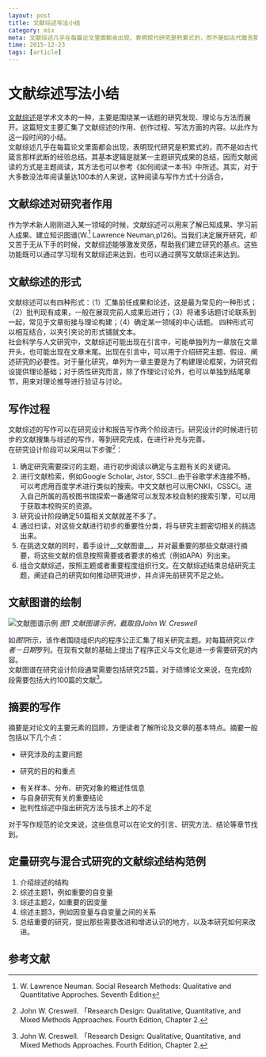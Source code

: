 ```yaml
---
layout: post
title: 文献综述写法小结
category: mix
meta: 文献综述几乎在每篇论文里面都会出现，表明现代研究是积累式的，而不是如古代箴言那样武断的经验总结。其基本逻辑是就某一主题研究成果的总结，因而文献阅读的方式是主题阅读，其方法也可以参考《如何阅读一本书》中所述。其实，对于大多数没法年阅读量达100本的人来说，这种阅读与写作方式十分适合。
time: 2015-12-23
tags: [article]
---
```



# 文献综述写法小结   
[文献综述](https://en.wikipedia.org/wiki/Literature_review)是学术文本的一种，主要是围绕某一话题的研究发现、理论与方法而展开。这篇短文主要汇集了文献综述的作用、创作过程、写法方面的内容。以此作为这一段时间的小结。   
文献综述几乎在每篇论文里面都会出现，表明现代研究是积累式的，而不是如古代箴言那样武断的经验总结。其基本逻辑是就某一主题研究成果的总结，因而文献阅读的方式是主题阅读，其方法也可以参考《如何阅读一本书》中所述。其实，对于大多数没法年阅读量达100本的人来说，这种阅读与写作方式十分适合。
## 文献综述对研究者作用   
作为学术新人刚刚进入某一领域的时候，文献综述可以用来了解已知成果、学习前人成果、建立知识图谱(W.[^1] Lawrence Neuman,p126)。当我们决定展开研究，却又苦于无从下手的时候，文献综述能够激发灵感，帮助我们建立研究的基点。这些功能既可以通过学习现有文献综述来达到，也可以通过撰写文献综述来达到。  
## 文献综述的形式
文献综述可以有四种形式：（1）汇集前任成果和论述，这是最为常见的一种形式；（2）批判现有成果，一般在展现完前人成果后进行；（3）将诸多话题讨论联系到一起，常见于文章衔接与理论构建；（4）确定某一领域的中心话题。 四种形式可以相互结合，以夹引夹论的形式铺就文本。    
社会科学与人文研究中，文献综述可能出现在引言中，可能单独列为一章放在文章开头，也可能出现在文章末尾。出现在引言中，可以用于介绍研究主题、假设、阐述研究的必要性。对于量化研究，单列为一章主要是为了构建理论框架，为研究假设提供理论基础；对于质性研究而言，除了作理论讨论外，也可以单独到结尾章节，用来对理论推导进行验证与讨论。   
## 写作过程   
文献综述的写作可以在研究设计和报告写作两个阶段进行。研究设计的时候进行初步的文献搜集与综述的写作，等到研究完成，在进行补充与完善。   
在研究设计阶段可以采用以下步骤[^2]：
1. 确定研究需要探讨的主题，进行初步阅读以确定与主题有关的关键词。   
2. 进行文献检索，例如Google Scholar, Jstor, SSCI...由于谷歌学术连接不畅，可以考虑用百度学术进行类似的搜索。中文文献也可以用CNKI，CSSCI。进入自己所属的高校图书馆探索一番通常可以发现本校自制的搜索引擎，可以用于获取本校购买的资源。
3. 研究设计阶段确定50篇相关文献就差不多了。
4. 通过扫读，对这些文献进行初步的重要性分类，将与研究主题密切相关的挑选出来。
5. 在挑选文献的同时，着手设计__文献图谱__，并对最重要的那些文献进行摘要，将这些文献的信息按照需要或者要求的格式（例如APA）列出来。   
6. 组合文献综述，按照主题或者重要程度组织行文。在文献综述结束总结研究主题，阐述自己的研究如何推动研究进步，并点评先前研究不足之处。   
## 文献图谱的绘制   
![文献图谱示例](/Users/yang/Pictures/FN2V63AD2J.com.tencent.ScreenCapture2/QQ20151223-0@2x.png)  _图1 文献图谱示例，截取自John W. Creswell_   


如*图1*所示，该作者围绕组织内的程序公正汇集了相关研究主题。对每篇研究以*作者－日期*罗列。在现有文献的基础上提出了程序正义与文化是进一步需要研究的内容。   
文献图谱在研究设计阶段通常需要包括研究25篇，对于硕博论文来说，在完成阶段需要包括大约100篇的文献[^2]。   
## 摘要的写作   
摘要是对论文的主要元素的回顾，方便读者了解所论及文章的基本特点。摘要一般包括以下几个点：  

 + 研究涉及的主要问题  
 - 研究的目的和重点  
 + 有关样本、分布、研究对象的概述性信息  
 + 与自身研究有关的重要结论  
 + 批判性综述中指出研究方法与技术上的不足  

对于写作规范的论文来说，这些信息可以在论文的引言、研究方法、结论等章节找到。  

## 定量研究与混合式研究的文献综述结构范例  
1. 介绍综述的结构
2. 综述主题1，例如重要的自变量
3. 综述主题2，如重要的因变量
4. 综述主题3，例如因变量与自变量之间的关系
5. 总结重要的研究，提出那些需要改进和增进认识的地方，以及本研究如何来改进。  

## 参考文献   
 [^1]: W. Lawrence Neuman. Social Research Methods: Qualitative and Quantitative Approches. Seventh Edition
 [^2]: John W. Creswell. 「Research Design: Qualitative, Quantitative, and Mixed Methods Approaches. Fourth Edition, Chapter 2.